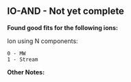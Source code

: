 ## IO-AND - Not yet complete
**Found good fits for the following ions:**

Ion using N components:
```
0 - MW
1 - Stream
```


**Other Notes:**

